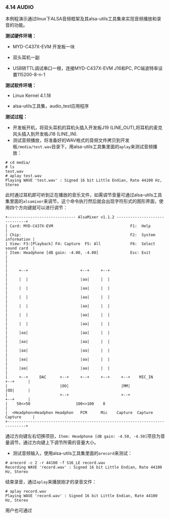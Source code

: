 ### 4.14 AUDIO

本例程演示通过linux下ALSA音频框架及其alsa-utils工具集来实现音频播放和录音的功能。

**测试硬件环境：**

* MYD-C437X-EVM 开发板一块
* 双头耳机一副

* USB转TTL调试串口一根，连接MYD-C437X-EVM J16和PC, PC端波特率设置115200-8-n-1

**测试软件环境：**

* Linux Kernel 4.1.18

* alsa-utils工具集，audio\_test应用程序

**测试过程：**

* 开发板开机，将双头耳机的耳机头插入开发板J19 \(LINE\_OUT\),将耳机的麦克风头插入到开发板J18 \(LINE\_IN\).
* 测试音频播放，将准备好的WAV格式的音频文件拷贝到开发板`/media/test.wav`目录下，用alsa-utils工具集里面的`aplay`来测试音频播放：

```
# cd media/
# ls
test.wav
# aplay test.wav 
Playing WAVE 'test.wav' : Signed 16 bit Little Endian, Rate 44100 Hz, Stereo
```

此时通过耳机即可听到正在播放的音乐文件，如需调节音量可通过alsa-utils工具集里面的`alsamixer`来调节，这个命令执行然后就会出现字符形式的图形界面，使用四个方向键就可以进行调节：

```
+------------------------------ AlsaMixer v1.1.2 ------------------------------+
| Card: MYD-C437X-EVM                                  F1:  Help               |
| Chip:                                                F2:  System information |
| View: F3:[Playback] F4: Capture  F5: All             F6:  Select sound card  |
| Item: Headphone [dB gain: -4.00, -4.00]              Esc: Exit               |
|                                                                              |
|     +--+                       +--+     +--+                                 |
|     |  |                       |aa|     |  |                                 |
|     |  |                       |aa|     |  |                                 |
|     |  |                       |aa|     |  |                                 |
|     |  |                       |aa|     |  |                                 |
|     |  |                       |aa|     |  |                                 |
|     |  |                       |aa|     |  |                                 |
|     |aa|                       |aa|     |  |                                 |
|     |aa|                       |aa|     |  |                                 |
|     |aa|                       |aa|     |  |                                 |
|     |aa|                       |aa|     |  |                                 |
|     |aa|                       |aa|     |  |                                 |
|     +--+     DAC      +--+     +--+     +--+     +--+    MIC_IN    +--+      |
|                       |OO|                       |MM|              |OO|      |
|                       +--+                       +--+              +--+      |
|    50<>50                    100<>100    0                                   |
|  <Headphon>Headphon Headphon   PCM      Mic    Capture  Capture  Capture     |
+------------------------------------------------------------------------------+
```

通过方向键左右切换项目，`Item: Headphone [dB gain: -4.50, -4.50]`项目为音量调节，通过方向键上下调节所需的音量大小。

* 测试音频输入，使用alsa-utils工具集里面的`arecord`来测试：

```
# arecord -c 2 -r 44100 -f S16_LE record.wav
Recording WAVE 'record.wav' : Signed 16 bit Little Endian, Rate 44100 Hz, Stereo
```

结束录音，通过`aplay`来播放刚才的录音文件：

```
# aplay record.wav 
Playing WAVE 'record.wav' : Signed 16 bit Little Endian, Rate 44100 Hz, Stereo
```

用户也可通过

